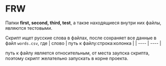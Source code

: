 # FRW
Папки **first, second, third, test**, а такэе находящиеся внутри них файлы, являются тестовыми.

Скрипт ищет русские слова в файлах, после сохраняет все данные в файл `words.csv`, где
| слово | путь к файлу:строка:колонка |
| ---- | ---- |

путь к файлу является относительным, от места заупска скрипта, поэтому скрипт желательно запускать в корне проекта.
